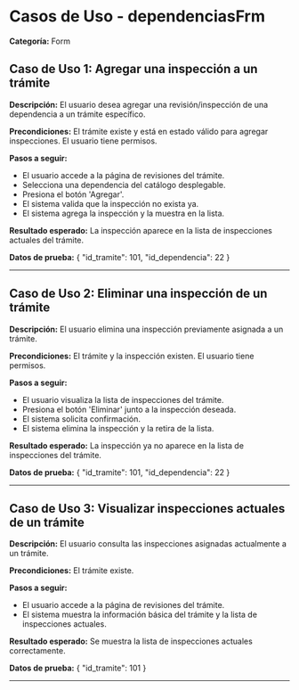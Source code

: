 # Casos de Uso - dependenciasFrm

**Categoría:** Form

## Caso de Uso 1: Agregar una inspección a un trámite

**Descripción:** El usuario desea agregar una revisión/inspección de una dependencia a un trámite específico.

**Precondiciones:**
El trámite existe y está en estado válido para agregar inspecciones. El usuario tiene permisos.

**Pasos a seguir:**
- El usuario accede a la página de revisiones del trámite.
- Selecciona una dependencia del catálogo desplegable.
- Presiona el botón 'Agregar'.
- El sistema valida que la inspección no exista ya.
- El sistema agrega la inspección y la muestra en la lista.

**Resultado esperado:**
La inspección aparece en la lista de inspecciones actuales del trámite.

**Datos de prueba:**
{ "id_tramite": 101, "id_dependencia": 22 }

---

## Caso de Uso 2: Eliminar una inspección de un trámite

**Descripción:** El usuario elimina una inspección previamente asignada a un trámite.

**Precondiciones:**
El trámite y la inspección existen. El usuario tiene permisos.

**Pasos a seguir:**
- El usuario visualiza la lista de inspecciones del trámite.
- Presiona el botón 'Eliminar' junto a la inspección deseada.
- El sistema solicita confirmación.
- El sistema elimina la inspección y la retira de la lista.

**Resultado esperado:**
La inspección ya no aparece en la lista de inspecciones del trámite.

**Datos de prueba:**
{ "id_tramite": 101, "id_dependencia": 22 }

---

## Caso de Uso 3: Visualizar inspecciones actuales de un trámite

**Descripción:** El usuario consulta las inspecciones asignadas actualmente a un trámite.

**Precondiciones:**
El trámite existe.

**Pasos a seguir:**
- El usuario accede a la página de revisiones del trámite.
- El sistema muestra la información básica del trámite y la lista de inspecciones actuales.

**Resultado esperado:**
Se muestra la lista de inspecciones actuales correctamente.

**Datos de prueba:**
{ "id_tramite": 101 }

---

